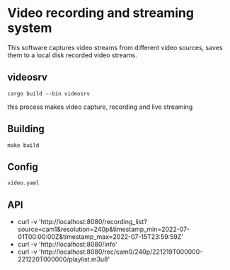 # Video recording and streaming system
This software captures video streams from different video sources, saves them to a local disk recorded video streams.

## videosrv
`cargo build --bin videosrv`

this process makes video capture, recording and live streaming

## Building
`make build`

## Config
`video.yaml` 



## API
* curl -v 'http://localhost:8080/recording_list?source=cam1&resolution=240p&timestamp_min=2022-07-01T00:00:00Z&timestamp_max=2022-07-15T23:59:59Z'
* curl -v 'http://localhost:8080/info'
* curl -v 'http://localhost:8080/rec/cam0/240p/221219T000000-221220T000000/playlist.m3u8'
